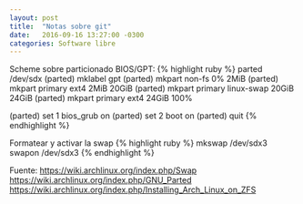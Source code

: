 ```yaml
---
layout: post
title:  "Notas sobre git"
date:   2016-09-16 13:27:00 -0300
categories: Software libre
---
```


Scheme sobre particionado BIOS/GPT:
{% highlight ruby %}
parted /dev/sdx
(parted) mklabel gpt
(parted) mkpart non-fs 0% 2MiB
(parted) mkpart primary ext4 2MiB 20GiB
(parted) mkpart primary linux-swap 20GiB 24GiB
(parted) mkpart primary ext4 24GiB 100%

(parted) set 1 bios_grub on
(parted) set 2 boot on
(parted) quit
{% endhighlight %}

Formatear y activar la swap
{% highlight ruby %}
mkswap /dev/sdx3
swapon /dev/sdx3
{% endhighlight %}

Fuente:
https://wiki.archlinux.org/index.php/Swap
https://wiki.archlinux.org/index.php/GNU_Parted
https://wiki.archlinux.org/index.php/Installing_Arch_Linux_on_ZFS
